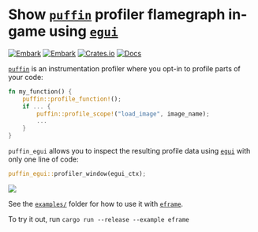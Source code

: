 # Show [`puffin`](https://github.com/EmbarkStudios/puffin/) profiler flamegraph in-game using [`egui`](https://github.com/emilk/egui)

[![Embark](https://img.shields.io/badge/embark-open%20source-blueviolet.svg)](https://embark.dev)
[![Embark](https://img.shields.io/badge/discord-ark-%237289da.svg?logo=discord)](https://discord.gg/dAuKfZS)
[![Crates.io](https://img.shields.io/crates/v/puffin_egui.svg)](https://crates.io/crates/puffin_egui)
[![Docs](https://docs.rs/puffin_egui/badge.svg)](https://docs.rs/puffin_egui)

[`puffin`](https://github.com/EmbarkStudios/puffin/) is an instrumentation profiler where you opt-in to profile parts of your code:

``` rust
fn my_function() {
    puffin::profile_function!();
    if ... {
        puffin::profile_scope!("load_image", image_name);
        ...
    }
}
```

`puffin_egui` allows you to inspect the resulting profile data using [`egui`](https://github.com/emilk/egui) with only one line of code:

``` rust
puffin_egui::profiler_window(egui_ctx);
```

<img src="../puffin_egui.gif">

See the [`examples/`](examples/) folder for how to use it with [`eframe`](https://docs.rs/eframe).

To try it out, run `cargo run --release --example eframe`
